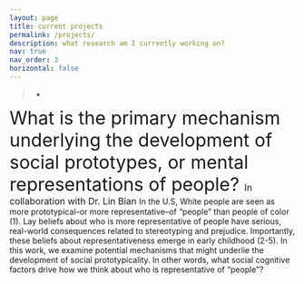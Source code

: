```yaml
---
layout: page
title: current projects
permalink: /projects/
description: what research am I currently working on?
nav: true
nav_order: 3
horizontal: false
---
```

>-
  <font size="6"> What is the primary mechanism underlying the development of
  social prototypes, or mental representations of people? </font> <font
  size="3"> In collaboration with Dr. Lin Bian </font> In the U.S, White people
  are seen as more prototypical–or more representative–of “people” than people
  of color (1). Lay beliefs about who is more representative of people have
  serious, real-world consequences related to stereotyping and prejudice.
  Importantly, these beliefs about representativeness emerge in early childhood
  (2-5). In this work, we examine potential mechanisms that might underlie the
  development of social prototypicality. In other words, what social cognitive
  factors drive how we think about who is representative of “people”?


